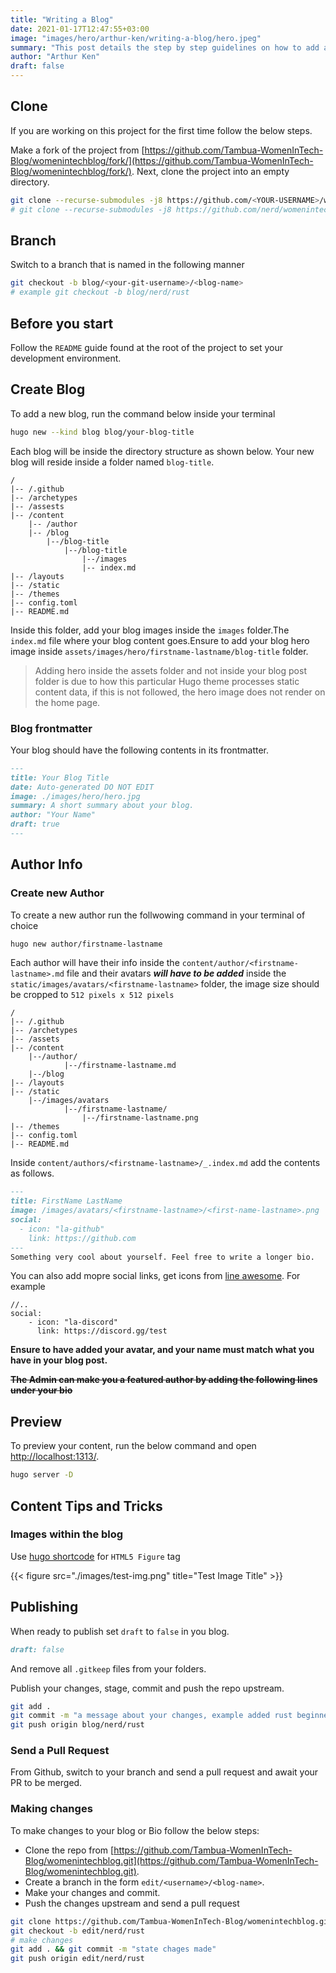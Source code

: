 ```yaml
---
title: "Writing a Blog"
date: 2021-01-17T12:47:55+03:00
image: "images/hero/arthur-ken/writing-a-blog/hero.jpeg"
summary: "This post details the step by step guidelines on how to add a new blog."
author: "Arthur Ken"
draft: false
---
```


## Clone

If you are working on this project for the first time follow the below steps.

Make a fork of the project from [https://github.com/Tambua-WomenInTech-Blog/womenintechblog/fork/](https://github.com/Tambua-WomenInTech-Blog/womenintechblog/fork/). Next, clone the project into an empty directory. 

```bash 
git clone --recurse-submodules -j8 https://github.com/<YOUR-USERNAME>/womenintechblog && cd womenintechblog
# git clone --recurse-submodules -j8 https://github.com/nerd/womenintechblog && cd womenintechblog
``` 

## Branch 

Switch to a branch that is named in the following manner 

```bash 
git checkout -b blog/<your-git-username>/<blog-name> 
# example git checkout -b blog/nerd/rust 
```


## Before you start

Follow the `README` guide found at the root of the project to set your development environment.

## Create Blog

To add a new blog, run the command below inside your terminal
```sh
hugo new --kind blog blog/your-blog-title
```

Each blog will be inside the directory structure as shown below. Your new blog will reside inside a folder named `blog-title`.

```text
/
|-- /.github
|-- /archetypes
|-- /assests
|-- /content
    |-- /author
    |-- /blog
        |--/blog-title
            |--/blog-title
                |--/images
                |-- index.md
|-- /layouts
|-- /static
|-- /themes
|-- config.toml
|-- README.md
``` 

Inside this folder, add your blog images inside the `images` folder.The `index.md` file where your blog content goes.Ensure to add your blog hero image inside `assets/images/hero/firstname-lastname/blog-title` folder.

> Adding hero inside the assets folder and not inside your blog post folder is due to how this particular Hugo theme processes  static content data, if this is not followed, the hero image does not render on the home page.

### Blog frontmatter 

Your blog should have the following contents in its frontmatter. 

```markdown 
---
title: Your Blog Title
date: Auto-generated DO NOT EDIT
image: ./images/hero/hero.jpg
summary: A short summary about your blog.
author: "Your Name"
draft: true
---
``` 

## Author Info 

### Create new Author

To create a new author run the follwowing command in your terminal of choice

```sh
hugo new author/firstname-lastname
```

Each author will have their info inside the `content/author/<firstname-lastname>.md` file and their avatars _**will have to be added**_ inside the `static/images/avatars/<firstname-lastname>` folder, the image size should be cropped to `512 pixels x 512 pixels`

```text
/
|-- /.github
|-- /archetypes
|-- /assets
|-- /content
    |--/author/
            |--/firstname-lastname.md
    |--/blog
|-- /layouts
|-- /static
    |--/images/avatars
            |--/firstname-lastname/
                |--/firstname-lastname.png
|-- /themes
|-- config.toml
|-- README.md
``` 

Inside `content/authors/<firstname-lastname>/_.index.md` add the contents as follows.


```markdown 
---
title: FirstName LastName
image: /images/avatars/<firstname-lastname>/<first-name-lastname>.png
social:
  - icon: "la-github"
    link: https://github.com
---
Something very cool about yourself. Feel free to write a longer bio.
``` 

You can also add mopre social links, get icons from [line awesome](https://icons8.com/line-awesome). 
For example
```markadown
//..
social:
    - icon: "la-discord"
      link: https://discord.gg/test  
```

**Ensure to have added your avatar, and your name must match what you have in your blog post.**   


~~**The Admin can make you a featured author by adding the following lines under your bio**~~
 

## Preview 

To preview your content, run the below command and open [http://localhost:1313/](http://localhost:1313/).

```bash
hugo server -D
``` 

## Content Tips and Tricks

### Images within the blog 

Use [hugo shortcode](https://gohugo.io/content-management/shortcodes/) for `HTML5 Figure` tag

{{< figure src="./images/test-img.png" title="Test Image Title" >}}


## Publishing 

When ready to publish set `draft` to `false` in you blog.

```markdown
draft: false
```

And remove all `.gitkeep` files from your folders.

Publish your changes, stage, commit and push the repo upstream. 

```bash 
git add .
git commit -m "a message about your changes, example added rust beginner blog"
git push origin blog/nerd/rust
```

### Send a Pull Request 

From Github, switch to your branch and send a pull request and await your PR to be merged. 


### Making changes 

To make changes to your blog or Bio follow the below steps: 

- Clone the repo from [https://github.com/Tambua-WomenInTech-Blog/womenintechblog.git](https://github.com/Tambua-WomenInTech-Blog/womenintechblog.git). 
- Create a branch in the form `edit/<username>/<blog-name>`. 
- Make your changes and commit.
- Push the changes upstream and send a pull request

```bash 
git clone https://github.com/Tambua-WomenInTech-Blog/womenintechblog.git 
git checkout -b edit/nerd/rust
# make changes
git add . && git commit -m "state chages made"
git push origin edit/nerd/rust
```